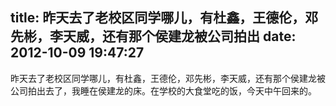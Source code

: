title: 昨天去了老校区同学哪儿，有杜鑫，王德伦，邓先彬，李天威，还有那个侯建龙被公司拍出
date: 2012-10-09 19:47:27
---

昨天去了老校区同学哪儿，有杜鑫，王德伦，邓先彬，李天威，还有那个侯建龙被公司拍出去了，我睡在侯建龙的床。在学校的大食堂吃的饭，今天中午回来的。